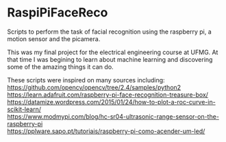 # RaspiPiFaceReco

Scripts to perform the task of facial recognition using the raspberry pi, a motion sensor and the picamera.

This was my final project for the electrical engineering course at UFMG. At that time I was begining to learn about machine learning and discovering some of the amazing things it can do.

These scripts were inspired on many sources including:  
https://github.com/opencv/opencv/tree/2.4/samples/python2  
https://learn.adafruit.com/raspberry-pi-face-recognition-treasure-box/  
https://datamize.wordpress.com/2015/01/24/how-to-plot-a-roc-curve-in-scikit-learn/  
https://www.modmypi.com/blog/hc-sr04-ultrasonic-range-sensor-on-the-raspberry-pi  
https://pplware.sapo.pt/tutoriais/raspberry-pi-como-acender-um-led/  
